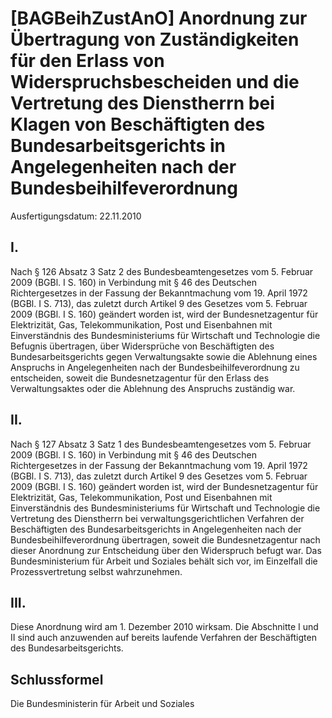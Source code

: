 # [BAGBeihZustAnO] Anordnung zur Übertragung von Zuständigkeiten für den Erlass von Widerspruchsbescheiden und die Vertretung des Dienstherrn bei Klagen von Beschäftigten des Bundesarbeitsgerichts in Angelegenheiten nach der Bundesbeihilfeverordnung

Ausfertigungsdatum: 22.11.2010

 

## I.

Nach § 126 Absatz 3 Satz 2 des Bundesbeamtengesetzes vom 5. Februar 2009 (BGBl. I S. 160) in Verbindung mit § 46 des Deutschen Richtergesetzes in der Fassung der Bekanntmachung vom 19. April 1972 (BGBl. I S. 713), das zuletzt durch Artikel 9 des Gesetzes vom 5. Februar 2009 (BGBl. I S. 160) geändert worden ist, wird der Bundesnetzagentur für Elektrizität, Gas, Telekommunikation, Post und Eisenbahnen mit Einverständnis des Bundesministeriums für Wirtschaft und Technologie die Befugnis übertragen, über Widersprüche von Beschäftigten des Bundesarbeitsgerichts gegen Verwaltungsakte sowie die Ablehnung eines Anspruchs in Angelegenheiten nach der Bundesbeihilfeverordnung zu entscheiden, soweit die Bundesnetzagentur für den Erlass des Verwaltungsaktes oder die Ablehnung des Anspruchs zuständig war.


## II.

Nach § 127 Absatz 3 Satz 1 des Bundesbeamtengesetzes vom 5. Februar 2009 (BGBl. I S. 160) in Verbindung mit § 46 des Deutschen Richtergesetzes in der Fassung der Bekanntmachung vom 19. April 1972 (BGBl. I S. 713), das zuletzt durch Artikel 9 des Gesetzes vom 5. Februar 2009 (BGBl. I S. 160) geändert worden ist, wird der Bundesnetzagentur für Elektrizität, Gas, Telekommunikation, Post und Eisenbahnen mit Einverständnis des Bundesministeriums für Wirtschaft und Technologie die Vertretung des Dienstherrn bei verwaltungsgerichtlichen Verfahren der Beschäftigten des Bundesarbeitsgerichts in Angelegenheiten nach der Bundesbeihilfeverordnung übertragen, soweit die Bundesnetzagentur nach dieser Anordnung zur Entscheidung über den Widerspruch befugt war. Das Bundesministerium für Arbeit und Soziales behält sich vor, im Einzelfall die Prozessvertretung selbst wahrzunehmen.


## III.

Diese Anordnung wird am 1. Dezember 2010 wirksam. Die Abschnitte I und II sind auch anzuwenden auf bereits laufende Verfahren der Beschäftigten des Bundesarbeitsgerichts.


## Schlussformel

Die Bundesministerin für Arbeit und Soziales
